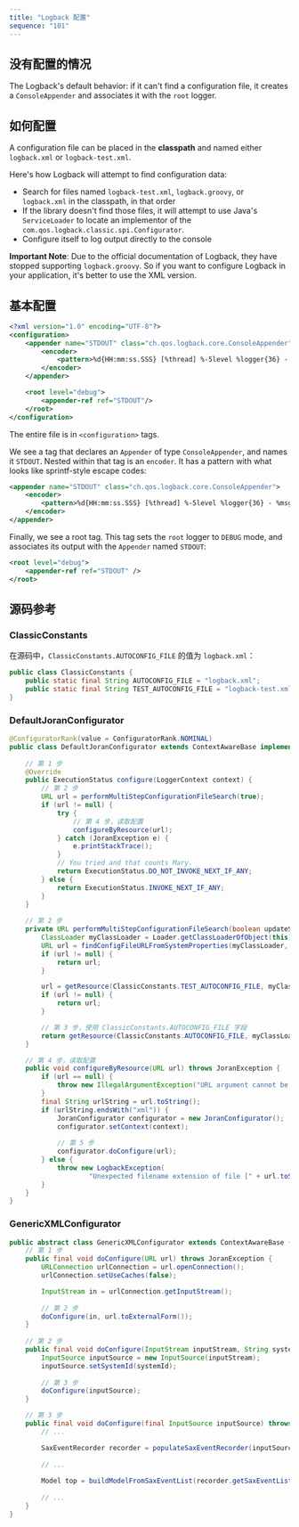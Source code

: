 ```yaml
---
title: "Logback 配置"
sequence: "101"
---
```


## 没有配置的情况

The Logback's default behavior:
if it can't find a configuration file, it creates a `ConsoleAppender` and associates it with the `root` logger.

## 如何配置

A configuration file can be placed in the **classpath** and named either `logback.xml` or `logback-test.xml`.

Here's how Logback will attempt to find configuration data:

- Search for files named `logback-test.xml`, `logback.groovy`, or `logback.xml` in the classpath, in that order
- If the library doesn't find those files,
  it will attempt to use Java's `ServiceLoader` to locate
  an implementor of the `com.qos.logback.classic.spi.Configurator`.
- Configure itself to log output directly to the console

**Important Note**: Due to the official documentation of Logback, they have stopped supporting `logback.groovy`.
So if you want to configure Logback in your application, it's better to use the XML version.

## 基本配置

```xml
<?xml version="1.0" encoding="UTF-8"?>
<configuration>
    <appender name="STDOUT" class="ch.qos.logback.core.ConsoleAppender">
        <encoder>
            <pattern>%d{HH:mm:ss.SSS} [%thread] %-5level %logger{36} - %msg%n</pattern>
        </encoder>
    </appender>

    <root level="debug">
        <appender-ref ref="STDOUT"/>
    </root>
</configuration>
```

The entire file is in `<configuration>` tags.

We see a tag that declares an `Appender` of type `ConsoleAppender`, and names it `STDOUT`.
Nested within that tag is an `encoder`.
It has a pattern with what looks like sprintf-style escape codes:

```xml
<appender name="STDOUT" class="ch.qos.logback.core.ConsoleAppender">
    <encoder>
        <pattern>%d{HH:mm:ss.SSS} [%thread] %-5level %logger{36} - %msg%n</pattern>
    </encoder>
</appender>
```

Finally, we see a root tag.
This tag sets the `root` logger to `DEBUG` mode,
and associates its output with the `Appender` named `STDOUT`:

```xml
<root level="debug">
    <appender-ref ref="STDOUT" />
</root>
```

## 源码参考

### ClassicConstants

在源码中，`ClassicConstants.AUTOCONFIG_FILE` 的值为 `logback.xml`：

```java
public class ClassicConstants {
    public static final String AUTOCONFIG_FILE = "logback.xml";
    public static final String TEST_AUTOCONFIG_FILE = "logback-test.xml";
}
```

### DefaultJoranConfigurator

```java
@ConfiguratorRank(value = ConfiguratorRank.NOMINAL)
public class DefaultJoranConfigurator extends ContextAwareBase implements Configurator {
    
    // 第 1 步
    @Override
    public ExecutionStatus configure(LoggerContext context) {
        // 第 2 步
        URL url = performMultiStepConfigurationFileSearch(true);
        if (url != null) {
            try {
                // 第 4 步，读取配置
                configureByResource(url);
            } catch (JoranException e) {
                e.printStackTrace();
            }
            // You tried and that counts Mary.
            return ExecutionStatus.DO_NOT_INVOKE_NEXT_IF_ANY;
        } else {
            return ExecutionStatus.INVOKE_NEXT_IF_ANY;
        }
    }
    
    // 第 2 步
    private URL performMultiStepConfigurationFileSearch(boolean updateStatus) {
        ClassLoader myClassLoader = Loader.getClassLoaderOfObject(this);
        URL url = findConfigFileURLFromSystemProperties(myClassLoader, updateStatus);
        if (url != null) {
            return url;
        }

        url = getResource(ClassicConstants.TEST_AUTOCONFIG_FILE, myClassLoader, updateStatus);
        if (url != null) {
            return url;
        }

        // 第 3 步，使用 ClassicConstants.AUTOCONFIG_FILE 字段
        return getResource(ClassicConstants.AUTOCONFIG_FILE, myClassLoader, updateStatus);
    }

    // 第 4 步，读取配置
    public void configureByResource(URL url) throws JoranException {
        if (url == null) {
            throw new IllegalArgumentException("URL argument cannot be null");
        }
        final String urlString = url.toString();
        if (urlString.endsWith("xml")) {
            JoranConfigurator configurator = new JoranConfigurator();
            configurator.setContext(context);
            
            // 第 5 步
            configurator.doConfigure(url);
        } else {
            throw new LogbackException(
                    "Unexpected filename extension of file [" + url.toString() + "]. Should be .xml");
        }
    }
}
```

### GenericXMLConfigurator

```java
public abstract class GenericXMLConfigurator extends ContextAwareBase {
    // 第 1 步
    public final void doConfigure(URL url) throws JoranException {
        URLConnection urlConnection = url.openConnection();
        urlConnection.setUseCaches(false);

        InputStream in = urlConnection.getInputStream();
      
        // 第 2 步
        doConfigure(in, url.toExternalForm());
    }
    
    // 第 2 步
    public final void doConfigure(InputStream inputStream, String systemId) throws JoranException {
        InputSource inputSource = new InputSource(inputStream);
        inputSource.setSystemId(systemId);
      
        // 第 3 步
        doConfigure(inputSource);
    }

    // 第 3 步
    public final void doConfigure(final InputSource inputSource) throws JoranException {
        // ...

        SaxEventRecorder recorder = populateSaxEventRecorder(inputSource);
        
        // ...
      
        Model top = buildModelFromSaxEventList(recorder.getSaxEventList());
        
        // ...
    }
}
```
